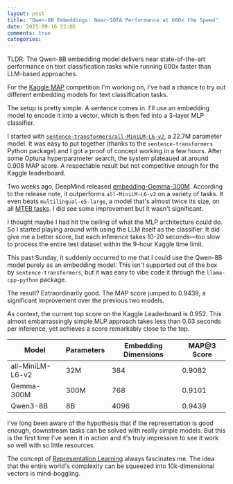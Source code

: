 ```yaml
---
layout: post
title: "Qwen-8B Embeddings: Near-SOTA Performance at 600x the Speed"
date: 2025-09-16 22:06
comments: true
categories:
---
```


TLDR: The Qwen-8B embedding model delivers near state-of-the-art performance on text
classification tasks while running 600x faster than LLM-based approaches.

For the [Kaggle
MAP](https://www.kaggle.com/competitions/map-charting-student-math-misunderstandings)
competition I'm working on, I've had a chance to try out different embedding
models for text classification tasks.

The setup is pretty simple. A sentence comes in. I'll use an embedding model to
encode it into a vector, which is then fed into a 3-layer MLP classifier.

I started with
[`sentence-transformers/all-MiniLM-L6-v2`](https://huggingface.co/sentence-transformers/all-MiniLM-L6-v2),
a 22.7M parameter model. It was easy to put together (thanks to the
`sentence-transformers` Python package) and I got a proof of concept working in
a few hours. After some Optuna hyperparameter search, the system plateaued at
around 0.908 MAP score. A respectable result but not competitive enough for the
Kaggle leaderboard.

Two weeks ago, DeepMind released
[embedding-Gemma-300M](https://huggingface.co/google/embeddinggemma-300m).
According to the release note, it outperforms `all-MiniLM-L6-v2` on a variety
of tasks. It even beats `multilingual-e5-large`, a model that's almost twice
its size, on all [MTEB
tasks](https://developers.googleblog.com/en/introducing-embeddinggemma/). I did
see some improvement but it wasn't significant.

I thought maybe I had hit the ceiling of what the MLP architecture could do. So I
started playing around with using the LLM itself as the classifier. It did give me
a better score, but each inference takes 10-20 seconds—too slow to process
the entire test dataset within the 9-hour Kaggle time limit.

This past Sunday, it suddenly occurred to me that I could use the Qwen-8B
model purely as an embedding model. This isn't supported out of the
box by `sentence-transformers`, but it was easy to vibe code it through the
`llama-cpp-python` package.

The result? Extraordinarily good. The MAP score jumped to 0.9439, a significant
improvement over the previous two models.

As context, the current top score on the Kaggle Leaderboard is 0.952. This
almost embarrassingly simple MLP approach takes less than 0.03 seconds
per inference, yet achieves a score remarkably close to the top.


  | Model            | Parameters | Embedding Dimensions | MAP@3 Score |
  |------------------|------------|----------------------|-------------|
  | all-MiniLM-L6-v2 | 32M        | 384                  | 0.9082      |
  | Gemma-300M       | 300M       | 768                  | 0.9101      |
  | Qwen3-8B         | 8B         | 4096                 | 0.9439      |


I've long been aware of the hypothesis that if the representation is good
enough, downstream tasks can be solved with really simple models. But this
is the first time I've seen it in action and it's truly impressive to see it
work so well with so little resources.

The concept of [Representation
Learning](https://en.wikipedia.org/wiki/Feature_learning) always fascinates me.
The idea that the entire world's complexity can be squeezed into 10k-dimensional vectors
is mind-boggling. 


